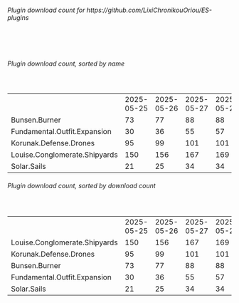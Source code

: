 <h6>Plugin download count for https://github.com/LixiChronikouOriou/ES-plugins</h6><br>
<br>
<h6>Plugin download count, sorted by name</h6><sub><sup><br>
<table>
	<tr>
		<td></td>
		<td>2025-05-25</td>
		<td>2025-05-26</td>
		<td>2025-05-27</td>
		<td>2025-05-28</td>
		<td>2025-05-29</td>
		<td>2025-05-30</td>
		<td>2025-05-31</td>
		<td>today +</td>
	</tr>
	<tr>
		<td>Bunsen.Burner</td>
		<td>73</td>
		<td>77</td>
		<td>88</td>
		<td>88</td>
		<td>88</td>
		<td>88</td>
		<td>92</td>
		<td>+ 4</td>
	</tr>
	<tr>
		<td>Fundamental.Outfit.Expansion</td>
		<td>30</td>
		<td>36</td>
		<td>55</td>
		<td>57</td>
		<td>66</td>
		<td>70</td>
		<td>72</td>
		<td>+ 2</td>
	</tr>
	<tr>
		<td>Korunak.Defense.Drones</td>
		<td>95</td>
		<td>99</td>
		<td>101</td>
		<td>101</td>
		<td>101</td>
		<td>102</td>
		<td>102</td>
		<td></td>
	</tr>
	<tr>
		<td>Louise.Conglomerate.Shipyards</td>
		<td>150</td>
		<td>156</td>
		<td>167</td>
		<td>169</td>
		<td>171</td>
		<td>175</td>
		<td>177</td>
		<td>+ 2</td>
	</tr>
	<tr>
		<td>Solar.Sails</td>
		<td>21</td>
		<td>25</td>
		<td>34</td>
		<td>34</td>
		<td>37</td>
		<td>37</td>
		<td>37</td>
		<td></td>
	</tr>
</table>
</sub></sup>
<h6>Plugin download count, sorted by download count</h6><sub><sup><br>
<table>
	<tr>
		<td></td>
		<td>2025-05-25</td>
		<td>2025-05-26</td>
		<td>2025-05-27</td>
		<td>2025-05-28</td>
		<td>2025-05-29</td>
		<td>2025-05-30</td>
		<td>2025-05-31</td>
		<td>today +</td>
	</tr>
	<tr>
		<td>Louise.Conglomerate.Shipyards</td>
		<td>150</td>
		<td>156</td>
		<td>167</td>
		<td>169</td>
		<td>171</td>
		<td>175</td>
		<td>177</td>
		<td>+ 2</td>
	</tr>
	<tr>
		<td>Korunak.Defense.Drones</td>
		<td>95</td>
		<td>99</td>
		<td>101</td>
		<td>101</td>
		<td>101</td>
		<td>102</td>
		<td>102</td>
		<td></td>
	</tr>
	<tr>
		<td>Bunsen.Burner</td>
		<td>73</td>
		<td>77</td>
		<td>88</td>
		<td>88</td>
		<td>88</td>
		<td>88</td>
		<td>92</td>
		<td>+ 4</td>
	</tr>
	<tr>
		<td>Fundamental.Outfit.Expansion</td>
		<td>30</td>
		<td>36</td>
		<td>55</td>
		<td>57</td>
		<td>66</td>
		<td>70</td>
		<td>72</td>
		<td>+ 2</td>
	</tr>
	<tr>
		<td>Solar.Sails</td>
		<td>21</td>
		<td>25</td>
		<td>34</td>
		<td>34</td>
		<td>37</td>
		<td>37</td>
		<td>37</td>
		<td></td>
	</tr>
</table>
</sub></sup>

